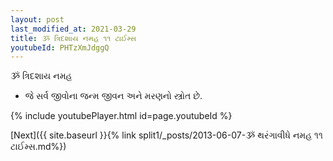 ```yaml
---
layout: post
last_modified_at: 2021-03-29
title: ૐ ત્રિદશાય નમહ ૧૧ ટાઈમ્સ
youtubeId: PHTzXmJdggQ
---
```

 
 
 ૐ ત્રિદશાય નમહ  
 
 -  જે સર્વ જીવોના જન્મ જીવન અને મરણનો સ્ત્રોત છે. 
 
  
 
  
 
 
 
 
 
 


{% include youtubePlayer.html id=page.youtubeId %}
 
[Next]({{ site.baseurl }}{% link  split1/_posts/2013-06-07-ૐ થરંગાવીધે નમહ ૧૧ ટાઈમ્સ.md%})
 

